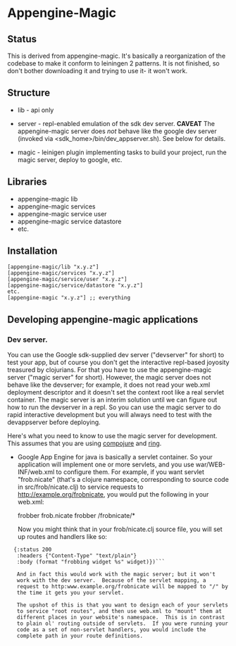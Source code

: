# Appengine-Magic

## Status

This is derived from appengine-magic.  It's basically a reorganization
of the codebase to make it conform to leiningen 2 patterns.  It is not
finished, so don't bother downloading it and trying to use it- it
won't work.

## Structure

 * lib - api only

 * server - repl-enabled emulation of the sdk dev server.  **CAVEAT**
   The appengine-magic server does _not_ behave like the google dev
   server (invoked via &lt;sdk_home&gt;/bin/dev_appserver.sh).  See below
   for details.

 * magic - leinigen plugin implementing tasks to build your project,
   run the magic server, deploy to google, etc.

## Libraries

 * appengine-magic lib
 * appengine-magic services
 * appengine-magic service user
 * appengine-magic service datastore
 * etc.

## Installation

    [appengine-magic/lib "x.y.z"]
    [appengine-magic/services "x.y.z"]
    [appengine-magic/service/user "x.y.z"]
    [appengine-magic/service/datastore "x.y.z"]
    etc.
    [appengine-magic "x.y.z"] ;; everything

## Developing appengine-magic applications

### Dev server.

You can use the Google sdk-supplied dev server ("devserver" for short)
to test your app, but of course you don't get the interactive
repl-based joyosity treasured by clojurians.  For that you have to use
the appengine-magic server ("magic server" for short).  However, the
magic server does not behave like the devserver; for example, it does
not read your web.xml deployment descriptor and it doesn't set the
context root like a real servlet container.  The magic server is an
interim solution until we can figure out how to run the devserver in a
repl.  So you can use the magic server to do rapid interactive
development but you will always need to test with the devappserver
before deploying.

Here's what you need to know to use the magic server for development.
This assumes that you are using [compojure](git://github.com/weavejester/compojure.git) and [ring](https://github.com/ring-clojure/ring).

 * Google App Engine for java is basically a servlet container.  So
   your application will implement one or more servlets, and you use
   war/WEB-INF/web.xml to configure them.  For example, if you want
   servlet "frob.nicate" (that's a clojure namespace, corresponding to
   source code in src/frob/nicate.clj) to service requests to
   http://example.org/frobnicate, you would put the following in your
   web.xml:

	<servlet>
	    <servlet-name>frobber</servlet-name>
	        <servlet-class>frob.nicate</servlet-class>
	</servlet>
	<servlet-mapping>
	    <servlet-name>frobber</servlet-name>
	    <url-pattern>/frobnicate/*</url-pattern>
	</servlet-mapping>

   Now you might think that in your frob/nicate.clj source file, you
   will set up routes and handlers like so:

```(GET "/frobnicate/:widget" [widget]
  {:status 200
   :headers {"Content-Type" "text/plain"}
   :body (format "frobbing widget %s" widget)})```

   And in fact this would work with the magic server; but it won't
   work with the dev server.  Because of the servlet mapping, a
   request to http:www.example.org/frobnicate will be mapped to "/" by
   the time it gets you your servlet.

   The upshot of this is that you want to design each of your servlets
   to service "root routes", and then use web.xml to "mount" them at
   different places in your website's namespace.  This is in contrast
   to plain ol' routing outside of servlets.  If you were running your
   code as a set of non-servlet handlers, you would include the
   complete path in your route definitions.
